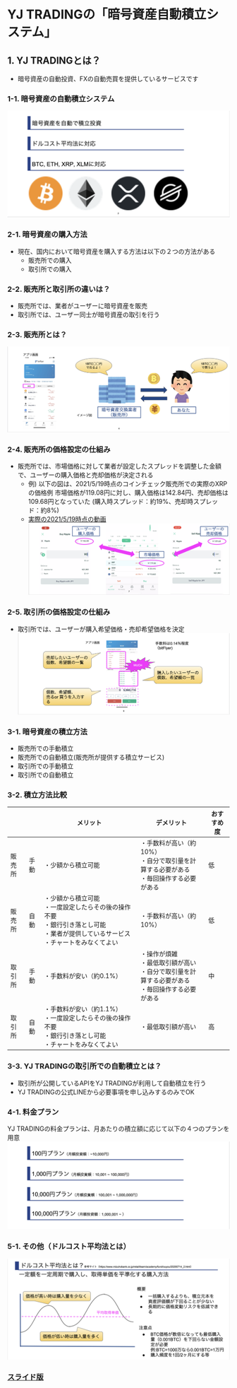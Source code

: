 # YJ TRADINGの「暗号資産自動積立システム」

## 1. YJ TRADINGとは？
 - 暗号資産の自動投資、FXの自動売買を提供しているサービスです

### 1-1. 暗号資産の自動積立システム
![](../sd/11.png)


### 2-1. 暗号資産の購入方法
 - 現在、国内において暗号資産を購入する方法は以下の２つの方法がある
    - 販売所での購入
    - 取引所での購入 

### 2-2. 販売所と取引所の違いは？
- 販売所では、業者がユーザーに暗号資産を販売
- 取引所では、ユーザー同士が暗号資産の取引を行う

### 2-3. 販売所とは？
![](../sd/12.png)

### 2-4. 販売所の価格設定の仕組み
- 販売所では、市場価格に対して業者が設定したスプレッドを調整した金額で、ユーザーの購入価格と売却価格が決定される
    - 例) 以下の図は、2021/5/19時点のコインチェック販売所での実際のXRPの価格例
        市場価格が119.08円に対し、購入価格は142.84円、売却価格は109.68円となっていた
        (購入時スプレッド：約19%、売却時スプレッド：約8%)
    - [実際の2021/5/19時点の動画](https://www.youtube.com/watch?v=99hzT0RrZE0)
![](../sd/13.png)

### 2-5. 取引所の価格設定の仕組み
- 取引所では、ユーザーが購入希望価格・売却希望価格を決定
![](../sd/14.png)

### 3-1. 暗号資産の積立方法
- 販売所での手動積立
- 販売所での自動積立(販売所が提供する積立サービス)
- 取引所での手動積立
- 取引所での自動積立

### 3-2. 積立方法比較
| | | メリット | デメリット | おすすめ度 |
| --- | --- | --- | --- | --- |
| 販売所 | 手動 | ・少額から積立可能 | ・手数料が高い（約10%） <br> ・自分で取引量を計算する必要がある <br> ・毎回操作する必要がある | 低
| 販売所 | 自動 | ・少額から積立可能 <br> ・一度設定したらその後の操作不要 <br> ・銀行引き落とし可能 <br> ・業者が提供しているサービス ・チャートをみなくてよい| ・手数料が高い（約10%） | 低
| 取引所 | 手動 | ・手数料が安い（約0.1%） | ・操作が煩雑 <br> ・最低取引額が高い <br> ・自分で取引量を計算する必要がある <br> ・毎回操作する必要がある | 中
| 取引所 | 自動 | ・手数料が安い（約1.1%） <br> ・一度設定したらその後の操作不要 <br>・銀行引き落とし可能 <br> ・チャートをみなくてよい| ・最低取引額が高い | 高

### 3-3. YJ TRADINGの取引所での自動積立とは？
 - 取引所が公開しているAPIをYJ TRADINGが利用して自動積立を行う
 - YJ TRADINGの公式LINEから必要事項を申し込みするのみでOK

### 4-1. 料金プラン
YJ TRADINGの料金プランは、月あたりの積立額に応じて以下の４つのプランを用意
![](../sd/15.png)


### 5-1. その他（ドルコスト平均法とは）
![](../sd/16.png)

### [スライド版](https://docs.google.com/presentation/d/1Olq-7pcgQjeyCzpd7w6y2rgKMqVwQzVXyDjqFrOoOGE/edit?usp=sharing)